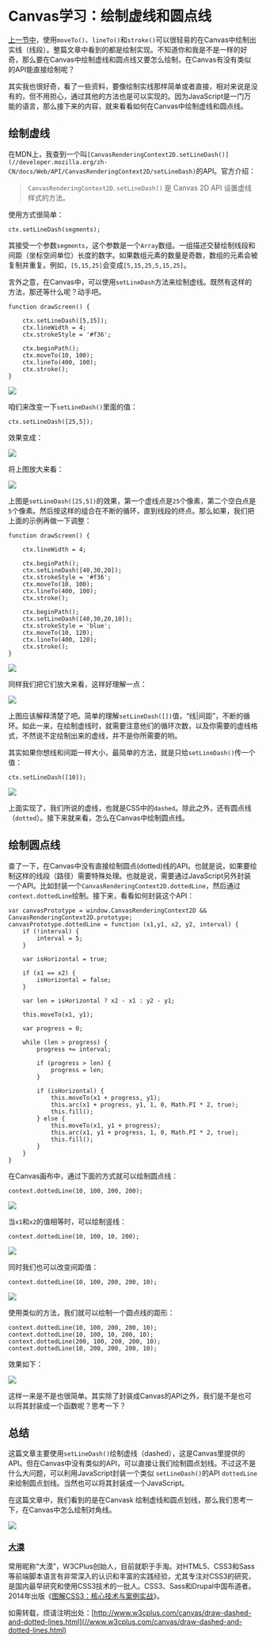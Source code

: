 # Canvas学习：绘制虚线和圆点线

[上一节中](//www.w3cplus.com/canvas/draw-lines.html)，使用`moveTo()`、`lineTo()`和`stroke()`可以很轻易的在Canvas中绘制出实线（线段）。整篇文章中看到的都是绘制实现。不知道你和我是不是一样的好奇，那么要在Canvas中绘制虚线和圆点线又要怎么绘制，在Canvas有没有类似的API能直接绘制呢？

其实我也很好奇，看了一些资料，要像绘制实线那样简单或者直接，相对来说是没有的，但不用担心，通过其他的方法也是可以实现的。因为JavaScript是一门万能的语言，那么接下来的内容，就来看看如何在Canvas中绘制虚线和圆点线。

## 绘制虚线

在MDN上，我查到一个叫`[CanvasRenderingContext2D.setLineDash()](//developer.mozilla.org/zh-CN/docs/Web/API/CanvasRenderingContext2D/setLineDash)`的API。官方介绍：

> `CanvasRenderingContext2D.setLineDash()` 是 Canvas 2D API 设置虚线样式的方法。

使用方式很简单：

	ctx.setLineDash(segments);

其接受一个参数`segments`，这个参数是一个`Array`数组。一组描述交替绘制线段和间距（坐标空间单位）长度的数字。如果数组元素的数量是奇数，数组的元素会被复制并重复。例如，`[5,15,25]`会变成`[5,15,25,5,15,25]`。

言外之意，在Canvas中，可以使用`setLineDash`方法来绘制虚线。既然有这样的方法，那还等什么呢？动手吧。

	function drawScreen() {

		ctx.setLineDash([5,15]);
		ctx.lineWidth = 4;
		ctx.strokeStyle = '#f36';

		ctx.beginPath();
		ctx.moveTo(10, 100);
		ctx.lineTo(400, 100);
		ctx.stroke();
	}

![](/sites/default/files/blogs/2017/1703/canvas-4-1.png)

咱们来改变一下`setLineDash()`里面的值：

	ctx.setLineDash([25,5]);

效果变成：

![](/sites/default/files/blogs/2017/1703/canvas-4-2.png)

将上图放大来看：

![](/sites/default/files/blogs/2017/1703/canvas-4-3.png)

上图是`setLineDash([25,5])`的效果，第一个虚线点是`25`个像素，第二个空白点是`5`个像素。然后按这样的组合在不断的循环，直到线段的终点。那么如果，我们把上面的示例再做一下调整：

	function drawScreen() {

		ctx.lineWidth = 4;

		ctx.beginPath();
		ctx.setLineDash([40,30,20]);
		ctx.strokeStyle = '#f36';
		ctx.moveTo(10, 100);
		ctx.lineTo(400, 100);
		ctx.stroke();

		ctx.beginPath();
		ctx.setLineDash([40,30,20,10]);
		ctx.strokeStyle = 'blue';
		ctx.moveTo(10, 120);
		ctx.lineTo(400, 120);
		ctx.stroke();
	}

![](/sites/default/files/blogs/2017/1703/canvas-4-4.png)

同样我们把它们放大来看，这样好理解一点：

![](/sites/default/files/blogs/2017/1703/canvas-4-5.png)

上图应该解释清楚了吧。简单的理解`setLineDash([])`值，“线|间距”，不断的循环。如此一来，在绘制虚线时，就需要注意他们的循环次数，以及你需要的虚线格式，不然说不定绘制出来的虚线，并不是你所需要的哟。

其实如果你想线和间距一样大小，最简单的方法，就是只给`setLineDash()`传一个值：

	ctx.setLineDash([10]);

![](/sites/default/files/blogs/2017/1703/canvas-4-6.png)

上面实现了，我们所说的虚线，也就是CSS中的`dashed`。除此之外，还有圆点线（`dotted`）。接下来就来看，怎么在Canvas中绘制圆点线。

## 绘制圆点线

查了一下，在Canvas中没有直接绘制圆点(dotted)线的API。也就是说，如果要绘制这样的线段（路径）需要特殊处理。也就是说，需要通过JavaScript另外封装一个API。比如封装一个`CanvasRenderingContext2D.dottedLine`，然后通过`context.dottedLine`绘制。接下来，看看如何封装这个API：

	var canvasPrototype = window.CanvasRenderingContext2D && CanvasRenderingContext2D.prototype;
    canvasPrototype.dottedLine = function (x1,y1, x2, y2, interval) {
        if (!interval) {
            interval = 5;
        }

        var isHorizontal = true;

        if (x1 == x2) {
            isHorizontal = false;
        }

        var len = isHorizontal ? x2 - x1 : y2 - y1;

        this.moveTo(x1, y1);

        var progress = 0;

        while (len > progress) {
            progress += interval;

            if (progress > len) {
                progress = len;
            }

            if (isHorizontal) {
                this.moveTo(x1 + progress, y1);
                this.arc(x1 + progress, y1, 1, 0, Math.PI * 2, true);
                this.fill();
            } else {
                this.moveTo(x1, y1 + progress);
                this.arc(x1, y1 + progress, 1, 0, Math.PI * 2, true);
                this.fill();
            }
        }
    }

在Canvas画布中，通过下面的方式就可以绘制圆点线：

	context.dottedLine(10, 100, 200, 200);

![](/sites/default/files/blogs/2017/1703/canvas-4-7.png)

当`x1`和`x2`的值相等时，可以绘制竖线：

	context.dottedLine(10, 100, 10, 200);

![](/sites/default/files/blogs/2017/1703/canvas-4-8.png)

同时我们也可以改变间距值：

	context.dottedLine(10, 100, 200, 200, 10);

![](/sites/default/files/blogs/2017/1703/canvas-4-9.png)

使用类似的方法，我们就可以绘制一个圆点线的距形：

	context.dottedLine(10, 100, 200, 200, 10);
    context.dottedLine(10, 100, 10, 200, 10);
    context.dottedLine(200, 100, 200, 200, 10);
    context.dottedLine(10, 200, 200, 200, 10);

效果如下：

![](/sites/default/files/blogs/2017/1703/canvas-4-10.png)

这样一来是不是也很简单。其实除了封装成Canvas的API之外，我们是不是也可以将其封装成一个函数呢？思考一下？

## 总结

这篇文章主要使用`setLineDash()`绘制虚线（dashed），这是Canvas里提供的API。但在Canvas中没有类似的API，可以直接让我们绘制圆点划线。不过这不是什么大问题，可以利用JavaScript封装一个类似 `setLineDash()`的API `dottedLine`来绘制圆点划线。当然也可以将其封装成一个JavaScript。

在这篇文章中，我们看到的是在Canvask 绘制虚线和圆点划线，那么我们思考一下，在Canvas中怎么绘制对角线。

<div class="blog-author media"><a class="media-object" href="//weibo.com/w3cplus" target="_blank"><img src="/sites/default/files/blogs/author/airen.jpg"></a><div class="media-body"><h3 class="media-heading"><a href="//weibo.com/w3cplus" target="_blank">大漠</a></h3><div class="media-des">常用昵称“大漠”，W3CPlus创始人，目前就职于手淘。对HTML5、CSS3和Sass等前端脚本语言有非常深入的认识和丰富的实践经验，尤其专注对CSS3的研究，是国内最早研究和使用CSS3技术的一批人。CSS3、Sass和Drupal中国布道者。2014年出版《<a href="//www.w3cplus.com/book-comment.html" target="_blank">图解CSS3：核心技术与案例实战</a>》。</div></div></div>

如需转载，烦请注明出处：[http://www.w3cplus.com/canvas/draw-dashed-and-dotted-lines.html](//www.w3cplus.com/canvas/draw-dashed-and-dotted-lines.html)